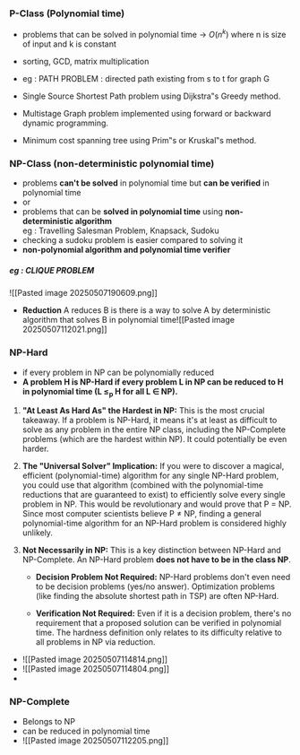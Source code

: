 ### P-Class (Polynomial time)
- problems that can be solved in polynomial time -> $O(n^k)$ where n is size of input and k is constant
- sorting, GCD, matrix multiplication
- eg : PATH PROBLEM : directed path existing from s to t for graph G

- Single Source Shortest Path problem using Dijkstra‟s Greedy method.
- Multistage Graph problem implemented using forward or backward dynamic
programming.
- Minimum cost spanning tree using Prim‟s or Kruskal‟s method.

### NP-Class (non-deterministic polynomial time)
- problems **can't be solved** in polynomial time but **can be verified** in polynomial time
- or
- problems that can be **solved in polynomial time** using **non-deterministic algorithm**  
	  eg : Travelling Salesman Problem, Knapsack, Sudoku
- checking a sudoku problem is easier compared to solving it
- **non-polynomial algorithm and polynomial time verifier**
##### eg : CLIQUE PROBLEM
![[Pasted image 20250507190609.png]]
- **Reduction** 
	  A reduces B is there is a way to solve A by deterministic algorithm that solves B in polynomial time![[Pasted image 20250507112021.png]]

### NP-Hard
- if every problem in NP can be polynomially reduced
- **A problem H is NP-Hard if every problem L in NP can be reduced to H in polynomial time (L ≤<sub>p</sub> H for all L ∈ NP).**
1. **"At Least As Hard As" the Hardest in NP:** This is the most crucial takeaway. If a problem is NP-Hard, it means it's at least as difficult to solve as any problem in the entire NP class, including the NP-Complete problems (which are the hardest within NP). It could potentially be even harder.
    
2. **The "Universal Solver" Implication:** If you were to discover a magical, efficient (polynomial-time) algorithm for any single NP-Hard problem, you could use that algorithm (combined with the polynomial-time reductions that are guaranteed to exist) to efficiently solve every single problem in NP. This would be revolutionary and would prove that P = NP. Since most computer scientists believe P ≠ NP, finding a general polynomial-time algorithm for an NP-Hard problem is considered highly unlikely.
    
3. **Not Necessarily in NP:** This is a key distinction between NP-Hard and NP-Complete. An NP-Hard problem **does not have to be in the class NP**.
    
    - **Decision Problem Not Required:** NP-Hard problems don't even need to be decision problems (yes/no answer). Optimization problems (like finding the absolute shortest path in TSP) are often NP-Hard.
        
    - **Verification Not Required:** Even if it is a decision problem, there's no requirement that a proposed solution can be verified in polynomial time. The hardness definition only relates to its difficulty relative to all problems in NP via reduction.
- ![[Pasted image 20250507114814.png]]
- ![[Pasted image 20250507114804.png]]
- 

### NP-Complete
- Belongs to NP
- can be reduced in polynomial time
- ![[Pasted image 20250507112205.png]]



